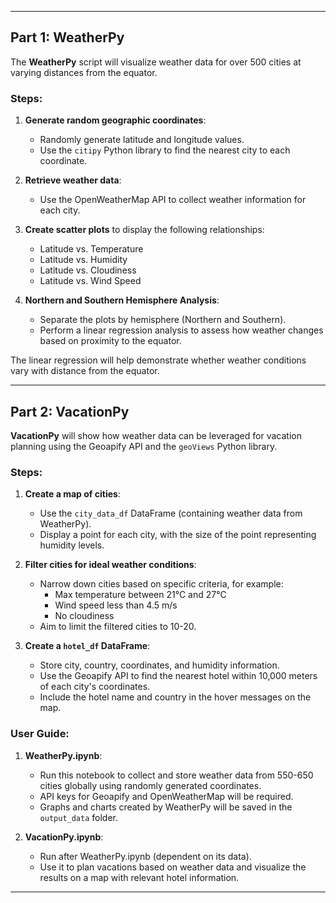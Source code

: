 

---

## Part 1: WeatherPy

The **WeatherPy** script will visualize weather data for over 500 cities at varying distances from the equator.

### Steps:

1. **Generate random geographic coordinates**: 
   - Randomly generate latitude and longitude values.
   - Use the `citipy` Python library to find the nearest city to each coordinate.

2. **Retrieve weather data**: 
   - Use the OpenWeatherMap API to collect weather information for each city.

3. **Create scatter plots** to display the following relationships:
   - Latitude vs. Temperature
   - Latitude vs. Humidity
   - Latitude vs. Cloudiness
   - Latitude vs. Wind Speed

4. **Northern and Southern Hemisphere Analysis**:
   - Separate the plots by hemisphere (Northern and Southern).
   - Perform a linear regression analysis to assess how weather changes based on proximity to the equator.

The linear regression will help demonstrate whether weather conditions vary with distance from the equator.

---

## Part 2: VacationPy

**VacationPy** will show how weather data can be leveraged for vacation planning using the Geoapify API and the `geoViews` Python library.

### Steps:

1. **Create a map of cities**:
   - Use the `city_data_df` DataFrame (containing weather data from WeatherPy).
   - Display a point for each city, with the size of the point representing humidity levels.

2. **Filter cities for ideal weather conditions**:
   - Narrow down cities based on specific criteria, for example:
     - Max temperature between 21°C and 27°C
     - Wind speed less than 4.5 m/s
     - No cloudiness
   - Aim to limit the filtered cities to 10-20.

3. **Create a `hotel_df` DataFrame**:
   - Store city, country, coordinates, and humidity information.
   - Use the Geoapify API to find the nearest hotel within 10,000 meters of each city's coordinates.
   - Include the hotel name and country in the hover messages on the map.

### User Guide:

1. **WeatherPy.ipynb**:
   - Run this notebook to collect and store weather data from 550-650 cities globally using randomly generated coordinates.
   - API keys for Geoapify and OpenWeatherMap will be required.
   - Graphs and charts created by WeatherPy will be saved in the `output_data` folder.

2. **VacationPy.ipynb**:
   - Run after WeatherPy.ipynb (dependent on its data).
   - Use it to plan vacations based on weather data and visualize the results on a map with relevant hotel information.

---

